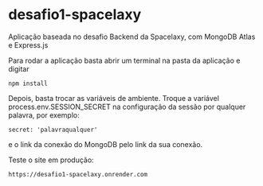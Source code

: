 # desafio1-spacelaxy
Aplicação baseada no desafio Backend da Spacelaxy, com MongoDB Atlas e Express.js

Para rodar a aplicação basta abrir um terminal na pasta da aplicação e digitar
```
npm install
```
Depois, basta trocar as variáveis de ambiente.
Troque a variável process.env.SESSION_SECRET na configuração da sessão por qualquer palavra, por exemplo:
```
secret: 'palavraqualquer'
```
e o link da conexão do MongoDB pelo link da sua conexão.


Teste o site em produção:
```
https://desafio1-spacelaxy.onrender.com
```

